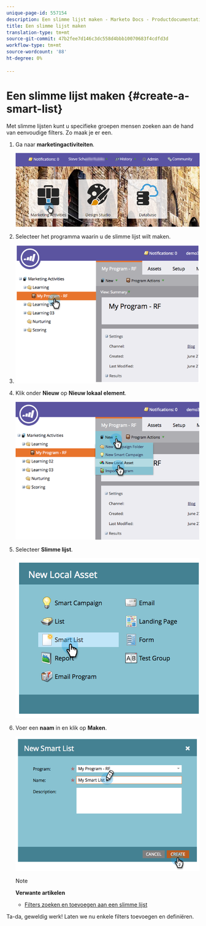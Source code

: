 ```yaml
---
unique-page-id: 557154
description: Een slimme lijst maken - Marketo Docs - Productdocumentatie
title: Een slimme lijst maken
translation-type: tm+mt
source-git-commit: 47b2fee7d146c3dc558d4bbb10070683f4cdfd3d
workflow-type: tm+mt
source-wordcount: '88'
ht-degree: 0%

---
```



# Een slimme lijst maken {#create-a-smart-list}

Met slimme lijsten kunt u specifieke groepen mensen zoeken aan de hand van eenvoudige filters. Zo maak je er een.

1. Ga naar **marketingactiviteiten**.

   ![](assets/login-marketing-activities.png)

1. Selecteer het programma waarin u de slimme lijst wilt maken.
1. ![Dit is een test](assets/image2014-8-11-10-3a17-3a8.png)

1. Klik onder **Nieuw** op **Nieuw lokaal element**.

   ![](assets/image2014-9-9-16-3a26-3a28.png)

1. Selecteer **Slimme lijst**.

   ![](assets/image2014-9-9-16-3a27-3a18.png)

1. Voer een **naam** in en klik op **Maken**.

   ![](assets/image2014-9-9-16-3a27-3a39.png)

   >[!NOTE]
   >
   >**Verwante artikelen**
   >
   >    
   >    
   >    * [Filters zoeken en toevoegen aan een slimme lijst](find-and-add-filters-to-a-smart-list.md)


Ta-da, geweldig werk! Laten we nu enkele filters toevoegen en definiëren.